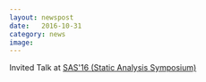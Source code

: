 ```yaml
---
layout: newspost
date:   2016-10-31
category: news
image: 
---
```


Invited Talk at [SAS'16 (Static Analysis Symposium)](http://staticanalysis.org/sas2016/programme.html)
